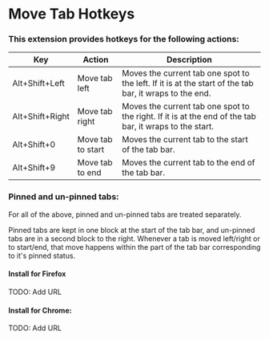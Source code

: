 # Move Tab Hotkeys

### This extension provides hotkeys for the following actions:

|Key|Action|Description|
|---|------|-----------|
|Alt+Shift+Left|Move tab left|Moves the current tab one spot to the left. If it is at the start of the tab bar, it wraps to the end.|
|Alt+Shift+Right|Move tab right|Moves the current tab one spot to the right. If it is at the end of the tab bar, it wraps to the start.|
|Alt+Shift+0|Move tab to start|Moves the current tab to the start of the tab bar.|
|Alt+Shift+9|Move tab to end|Moves the current tab to the end of the tab bar.|

### Pinned and un-pinned tabs:
For all of the above, pinned and un-pinned tabs are treated separately.

Pinned tabs are kept in one block at the start of the tab bar, and un-pinned tabs are in a second block to the right. Whenever a tab is moved left/right or to start/end, that move happens within the part of the tab bar corresponding to it's pinned status.

#### Install for Firefox
TODO: Add URL

#### Install for Chrome:
TODO: Add URL
